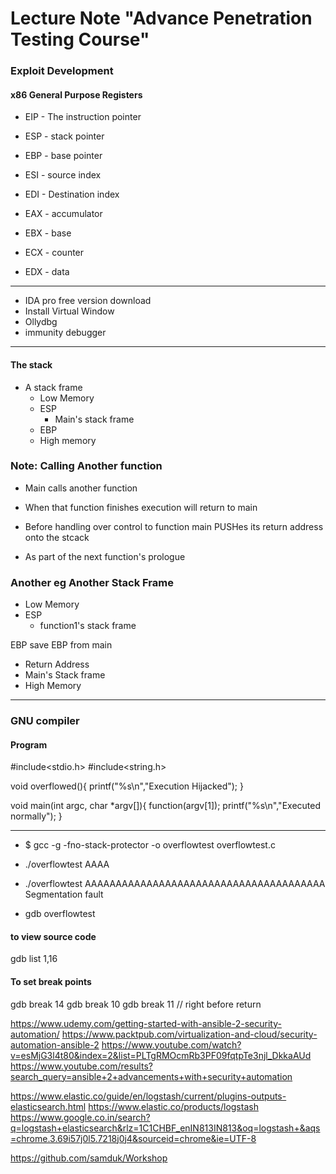 # Lecture Note "Advance Penetration Testing Course"

### Exploit Development 

#### x86 General Purpose Registers 

- EIP - The instruction pointer 
- ESP - stack pointer 
- EBP - base pointer 

- ESI - source index 
- EDI - Destination index 
- EAX - accumulator 
- EBX - base 
- ECX - counter 
- EDX - data 

*** 

- IDA pro free version download 
- Install Virtual Window 
- Ollydbg 
- immunity debugger 

*** 
#### The stack 

- A stack frame 
    - Low Memory 
    - ESP 
        - Main's stack frame 
    - EBP 
    - High memory 


### Note: Calling Another function 

- Main calls another function 

- When that function finishes execution will return to main 

- Before handling over control to function main PUSHes its return address onto the stcack 

- As part of the next function's prologue 


### Another eg Another Stack Frame 

- Low Memory 
- ESP 
    -   function1's stack frame 

EBP save EBP from main 

- Return Address 
- Main's Stack frame 
- High Memory 

***

### GNU compiler 

#### Program

\#include<stdio.h>
\#include<string.h>

void overflowed(){
    printf("%s\n","Execution Hijacked");
}

void main(int argc, char *argv[]){
    function(argv[1]);
    printf("%s\n","Executed normally");
}
***
- $ gcc -g -fno-stack-protector -o overflowtest overflowtest.c

- ./overflowtest AAAA 

- ./overflowtest AAAAAAAAAAAAAAAAAAAAAAAAAAAAAAAAAAAAAAA 
Segmentation fault 

- gdb overflowtest 

#### to view source code
gdb list 1,16

#### To set break points
gdb break 14
gdb break 10
gdb break 11 // right before return






























https://www.udemy.com/getting-started-with-ansible-2-security-automation/
https://www.packtpub.com/virtualization-and-cloud/security-automation-ansible-2
https://www.youtube.com/watch?v=esMjG3l4t80&index=2&list=PLTgRMOcmRb3PF09fqtpTe3njl_DkkaAUd
https://www.youtube.com/results?search_query=ansible+2+advancements+with+security+automation


https://www.elastic.co/guide/en/logstash/current/plugins-outputs-elasticsearch.html
https://www.elastic.co/products/logstash
https://www.google.co.in/search?q=logstash+elasticsearch&rlz=1C1CHBF_enIN813IN813&oq=logstash+&aqs=chrome.3.69i57j0l5.7218j0j4&sourceid=chrome&ie=UTF-8

https://github.com/samduk/Workshop